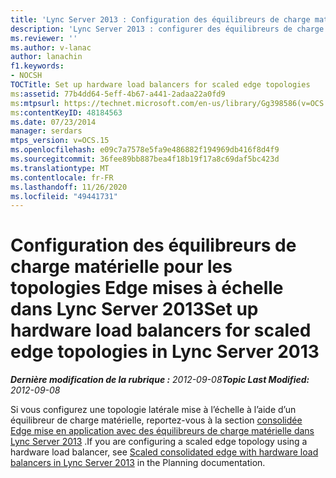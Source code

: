 ```yaml
---
title: 'Lync Server 2013 : Configuration des équilibreurs de charge matérielle pour les topologies Edge mises à échelle'
description: 'Lync Server 2013 : configurer des équilibreurs de charge matérielle pour les topologies latérales mises à l’échelle.'
ms.reviewer: ''
ms.author: v-lanac
author: lanachin
f1.keywords:
- NOCSH
TOCTitle: Set up hardware load balancers for scaled edge topologies
ms:assetid: 77b4dd64-5eff-4b67-a441-2adaa22a0fd9
ms:mtpsurl: https://technet.microsoft.com/en-us/library/Gg398586(v=OCS.15)
ms:contentKeyID: 48184563
ms.date: 07/23/2014
manager: serdars
mtps_version: v=OCS.15
ms.openlocfilehash: e09c7a7578e5fa9e486882f194969db416f8d4f9
ms.sourcegitcommit: 36fee89bb887bea4f18b19f17a8c69daf5bc423d
ms.translationtype: MT
ms.contentlocale: fr-FR
ms.lasthandoff: 11/26/2020
ms.locfileid: "49441731"
---
```

# <a name="set-up-hardware-load-balancers-for-scaled-edge-topologies-in-lync-server-2013"></a><span data-ttu-id="dd915-103">Configuration des équilibreurs de charge matérielle pour les topologies Edge mises à échelle dans Lync Server 2013</span><span class="sxs-lookup"><span data-stu-id="dd915-103">Set up hardware load balancers for scaled edge topologies in Lync Server 2013</span></span>

<div data-xmlns="http://www.w3.org/1999/xhtml">

<div class="topic" data-xmlns="http://www.w3.org/1999/xhtml" data-msxsl="urn:schemas-microsoft-com:xslt" data-cs="https://msdn.microsoft.com/">

<div data-asp="https://msdn2.microsoft.com/asp">



</div>

<div id="mainSection">

<div id="mainBody"><span data-ttu-id="dd915-104">

<span> </span></span><span class="sxs-lookup"><span data-stu-id="dd915-104">

<span> </span></span></span>

<span data-ttu-id="dd915-105">_**Dernière modification de la rubrique :** 2012-09-08_</span><span class="sxs-lookup"><span data-stu-id="dd915-105">_**Topic Last Modified:** 2012-09-08_</span></span>

<span data-ttu-id="dd915-106">Si vous configurez une topologie latérale mise à l’échelle à l’aide d’un équilibreur de charge matérielle, reportez-vous à la section [consolidée Edge mise en application avec des équilibreurs de charge matérielle dans Lync Server 2013](lync-server-2013-scaled-consolidated-edge-with-hardware-load-balancers.md) .</span><span class="sxs-lookup"><span data-stu-id="dd915-106">If you are configuring a scaled edge topology using a hardware load balancer, see [Scaled consolidated edge with hardware load balancers in Lync Server 2013](lync-server-2013-scaled-consolidated-edge-with-hardware-load-balancers.md) in the Planning documentation.</span></span>

<span data-ttu-id="dd915-107"></div>

<span> </span>

</div>

</div>

</span><span class="sxs-lookup"><span data-stu-id="dd915-107"></div>

<span> </span>

</div>

</div>

</span></span></div>

